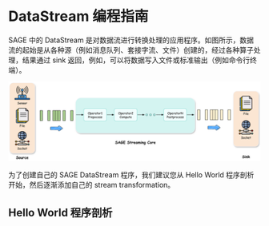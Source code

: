 # DataStream 编程指南

SAGE 中的 DataStream 是对数据流进行转换处理的应用程序。如图所示，数据流的起始是从各种源（例如消息队列、套接字流、文件）创建的，经过各种算子处理，结果通过 sink 返回，例如，可以将数据写入文件或标准输出（例如命令行终端）。

![DataStream Processing](../../assets/img/streaming.png)

为了创建自己的 SAGE DataStream 程序，我们建议您从 Hello World 程序剖析开始，然后逐渐添加自己的 stream transformation。

## Hello World 程序剖析

